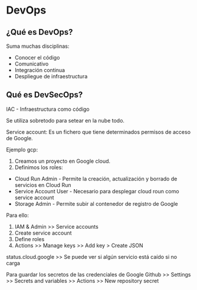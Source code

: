 # DevOps
## ¿Qué es DevOps?
Suma muchas disciplinas:
- Conocer el código
- Comunicativo
- Integración continua
- Despliegue de infraestructura

## Qué es DevSecOps?

IAC - Infraestructura como código

Se utiliza sobretodo para setear en la nube todo.

Service account:
Es un fichero que tiene determinados permisos de acceso de Google.

Ejemplo gcp:
1. Creamos un proyecto en Google cloud.
2. Definimos los roles:
- Cloud Run Admin - Permite la creación, actualización y borrado de servicios en Cloud Run
- Service Account User - Necesario para desplegar cloud roun como service account
- Storage Admin - Permite subir al contenedor de registro de Google

Para ello:
1. IAM & Admin >> Service accounts 
2. Create service account
3. Define roles
4. Actions >> Manage keys >> Add key > Create JSON 

status.cloud.google >> Se puede ver si algún servicio está caído si no carga


Para guardar los secretos de las credenciales de Google
Github >> Settings >> Secrets and variables >> Actions >> New repository secret 
